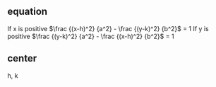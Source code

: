 ## equation
If x is positive
$\frac {(x-h)^2} {a^2} - \frac {(y-k)^2} {b^2}$ = 1
If y is positive
$\frac {(y-k)^2} {a^2} - \frac {(x-h)^2} {b^2}$ = 1
## center
h, k

